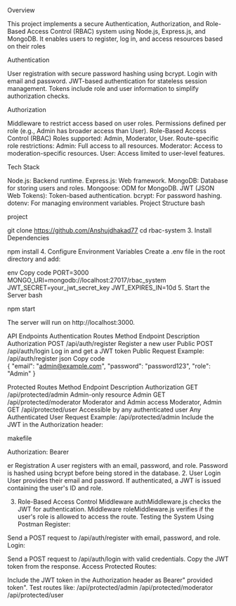 Overview


This project implements a secure Authentication, Authorization, and Role-Based Access Control (RBAC) system using Node.js, Express.js, and MongoDB. It enables users to register, log in, and access resources based on their roles 


Authentication


User registration with secure password hashing using bcrypt.
Login with email and password.
JWT-based authentication for stateless session management.
Tokens include role and user information to simplify authorization checks.

Authorization

Middleware to restrict access based on user roles.
Permissions defined per role (e.g., Admin has broader access than User).
Role-Based Access Control (RBAC)
Roles supported: Admin, Moderator, User.
Route-specific role restrictions:
Admin: Full access to all resources.
Moderator: Access to moderation-specific resources.
User: Access limited to user-level features.

Tech Stack

Node.js: Backend runtime.
Express.js: Web framework.
MongoDB: Database for storing users and roles.
Mongoose: ODM for MongoDB.
JWT (JSON Web Tokens): Token-based authentication.
bcrypt: For password hashing.
dotenv: For managing environment variables.
Project Structure
bash

project   



git clone https://github.com/Anshujdhakad77
cd rbac-system
3. Install Dependencies


npm install
4. Configure Environment Variables
Create a .env file in the root directory and add:

env
Copy code
PORT=3000
MONGO_URI=mongodb://localhost:27017/rbac_system
JWT_SECRET=your_jwt_secret_key
JWT_EXPIRES_IN=10d
5. Start the Server
bash

npm start

The server will run on http://localhost:3000.

API Endpoints
Authentication Routes
Method	Endpoint	Description	Authorization
POST	/api/auth/register	Register a new user	Public
POST	/api/auth/login	Log in and get a JWT token	Public
Request Example: /api/auth/register
json
Copy code     
{
  "email": "admin@example.com",
  "password": "password123",
  "role": "Admin"
}

Protected Routes
Method	Endpoint	Description	Authorization
GET	/api/protected/admin	Admin-only resource	Admin
GET	/api/protected/moderator	Moderator and Admin access	Moderator, Admin
GET	/api/protected/user	Accessible by any authenticated user	Any Authenticated User
Request Example: /api/protected/admin
Include the JWT in the Authorization header:

makefile

Authorization: Bearer <my jwt token>

er Registration
A user registers with an email, password, and role.
Password is hashed using bcrypt before being stored in the database.
2. User Login
User provides their email and password.
If authenticated, a JWT is issued containing the user's ID and role.


3. Role-Based Access Control
Middleware authMiddleware.js checks the JWT for authentication.
Middleware roleMiddleware.js verifies if the user's role is allowed to access the route.
Testing the System
Using Postman
Register:

Send a POST request to /api/auth/register with email, password, and role.
Login:

Send a POST request to /api/auth/login with valid credentials.
Copy the JWT token from the response.
Access Protected Routes:

Include the JWT token in the Authorization header as Bearer" provided token".
Test routes like:
/api/protected/admin
/api/protected/moderator
/api/protected/user